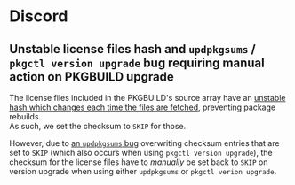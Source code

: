 # Discord

## Unstable license files hash and `updpkgsums` / `pkgctl version upgrade` bug requiring manual action on PKGBUILD upgrade

The license files included in the PKGBUILD's source array have an [unstable hash which changes each time the files are fetched](https://gitlab.archlinux.org/archlinux/packaging/packages/discord/-/issues/2), preventing package rebuilds.  
As such, we set the checksum to `SKIP` for those.

However, due to [an `updpkgsums` bug](https://gitlab.archlinux.org/pacman/pacman-contrib/-/issues/119) overwriting checksum entries that are set to `SKIP` (which also occurs when using `pkgctl version upgrade`), the checksum for the license files have to *manually* be set back to `SKIP` on version upgrade when using either `updpkgsums` or `pkgctl verion upgrade`.
